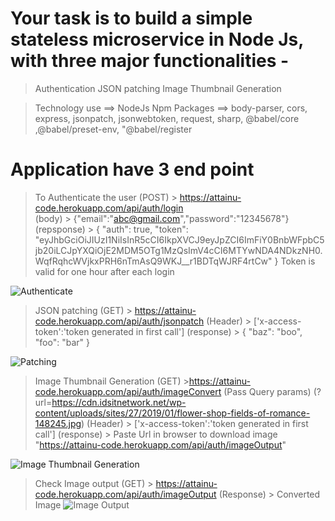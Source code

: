 # Your task is to build a simple stateless microservice in Node Js, with three major functionalities -
> Authentication
> JSON patching
> Image Thumbnail Generation

> Technology use ==> NodeJs
> Npm Packages ==> body-parser, cors, express, jsonpatch, jsonwebtoken, request, sharp, @babel/core ,@babel/preset-env,
    "@babel/register


# Application have 3 end point
> To Authenticate the user
(POST) > https://attainu-code.herokuapp.com/api/auth/login \
(body) > {"email":"abc@gmail.com","password":"12345678"} \
(repsponse) > 
{
    "auth": true,
    "token": "eyJhbGciOiJIUzI1NiIsInR5cCI6IkpXVCJ9eyJpZCI6ImFiY0BnbWFpbC5jb20iLCJpYXQiOjE2MDM5OTg1MzQsImV4cCI6MTYwNDA4NDkzNH0.WqfRqhcWVjkxPRH6nTmAsQ9WKJ__r1BDTqWJRF4rtCw"
}
Token is valid for one hour after each login

![Authenticate](https://i.ibb.co/1TQnmzB/Screenshot-2020-10-30-at-1-01-14-AM.png)

> JSON patching
(GET)  > https://attainu-code.herokuapp.com/api/auth/jsonpatch
(Header) > ['x-access-token':'token generated in first call']
(response) > {
    "baz": "boo",
    "foo": "bar"
}

![Patching](https://i.ibb.co/9tT1P1f/Screenshot-2020-10-30-at-1-04-17-AM.png)


> Image Thumbnail Generation
(GET) >https://attainu-code.herokuapp.com/api/auth/imageConvert
(Pass Query params) (?url=https://cdn.idsitnetwork.net/wp-content/uploads/sites/27/2019/01/flower-shop-fields-of-romance-148245.jpg)
(Header) > ['x-access-token':'token generated in first call']
(response) > Paste Url in browser to download image "https://attainu-code.herokuapp.com/api/auth/imageOutput"

![Image Thumbnail Generation](https://i.ibb.co/Fbk3D6W/Screenshot-2020-10-30-at-1-05-50-AM.png)


> Check Image output
(GET) > https://attainu-code.herokuapp.com/api/auth/imageOutput
(Response) > Converted Image
![Image Output](https://i.ibb.co/qN7PHvV/Screenshot-2020-10-30-at-1-06-33-AM.png)